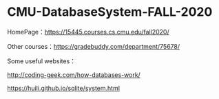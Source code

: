 # CMU-DatabaseSystem-FALL-2020

HomePage：https://15445.courses.cs.cmu.edu/fall2020/

Other courses：https://gradebuddy.com/department/75678/

Some useful websites：

http://coding-geek.com/how-databases-work/

https://huili.github.io/sqlite/system.html